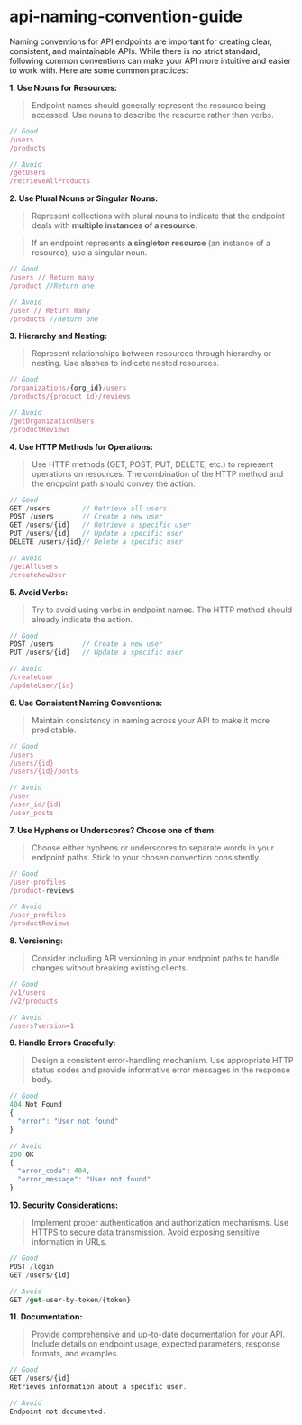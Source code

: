 # api-naming-convention-guide
Naming conventions for API endpoints are important for creating clear, consistent, and maintainable APIs. While there is no strict standard, following common conventions can make your API more intuitive and easier to work with. Here are some common practices:

**1. Use Nouns for Resources:**

> Endpoint names should generally represent the resource being accessed. Use nouns to describe the resource rather than verbs.

~~~js
// Good
/users
/products

// Avoid
/getUsers
/retrieveAllProducts
~~~

**2. Use Plural Nouns or Singular Nouns:**

> Represent collections with plural nouns to indicate that the endpoint deals with **multiple instances of a resource**.

> If an endpoint represents **a singleton resource** (an instance of a resource), use a singular noun.

~~~js
// Good
/users // Return many
/product //Return one

// Avoid
/user // Return many
/products //Return one
~~~

**3. Hierarchy and Nesting:**

> Represent relationships between resources through hierarchy or nesting. Use slashes to indicate nested resources.

~~~js
// Good
/organizations/{org_id}/users
/products/{product_id}/reviews

// Avoid
/getOrganizationUsers
/productReviews
~~~


**4. Use HTTP Methods for Operations:**

> Use HTTP methods (GET, POST, PUT, DELETE, etc.) to represent operations on resources. The combination of the HTTP method and the endpoint path should convey the action.


~~~js
// Good
GET /users        // Retrieve all users
POST /users       // Create a new user
GET /users/{id}   // Retrieve a specific user
PUT /users/{id}   // Update a specific user
DELETE /users/{id}// Delete a specific user

// Avoid
/getAllUsers
/createNewUser
~~~


**5. Avoid Verbs:**

> Try to avoid using verbs in endpoint names. The HTTP method should already indicate the action.

~~~js
// Good
POST /users       // Create a new user
PUT /users/{id}   // Update a specific user

// Avoid
/createUser
/updateUser/{id}
~~~

**6. Use Consistent Naming Conventions:**

> Maintain consistency in naming across your API to make it more predictable.


~~~js
// Good
/users
/users/{id}
/users/{id}/posts

// Avoid
/user
/user_id/{id}
/user_posts
~~~

**7. Use Hyphens or Underscores? Choose one of them:**

> Choose either hyphens or underscores to separate words in your endpoint paths. Stick to your chosen convention consistently.

~~~js
// Good
/user-profiles
/product-reviews

// Avoid
/user_profiles
/productReviews
~~~

**8. Versioning:**

> Consider including API versioning in your endpoint paths to handle changes without breaking existing clients.

~~~js
// Good
/v1/users
/v2/products

// Avoid
/users?version=1
~~~


**9. Handle Errors Gracefully:**

> Design a consistent error-handling mechanism. Use appropriate HTTP status codes and provide informative error messages in the response body.


~~~js
// Good
404 Not Found
{
  "error": "User not found"
}

// Avoid
200 OK
{
  "error_code": 404,
  "error_message": "User not found"
}
~~~

**10. Security Considerations:**

> Implement proper authentication and authorization mechanisms. Use HTTPS to secure data transmission. Avoid exposing sensitive information in URLs.


~~~js
// Good
POST /login
GET /users/{id}

// Avoid
GET /get-user-by-token/{token}
~~~

**11. Documentation:**

> Provide comprehensive and up-to-date documentation for your API. Include details on endpoint usage, expected parameters, response formats, and examples.


~~~js
// Good
GET /users/{id}
Retrieves information about a specific user.

// Avoid
Endpoint not documented.
~~~